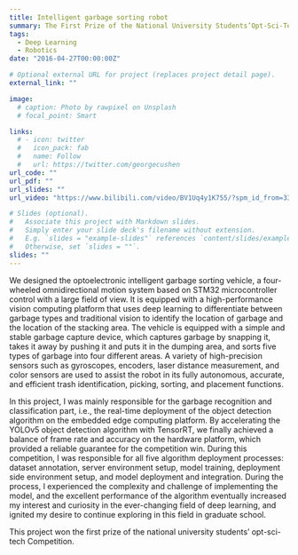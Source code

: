 ```yaml
---
title: Intelligent garbage sorting robot
summary: The First Prize of the National University Students’Opt-Sci-Tech Competition
tags:
  - Deep Learning
  - Robotics
date: "2016-04-27T00:00:00Z"

# Optional external URL for project (replaces project detail page).
external_link: ""

image:
  # caption: Photo by rawpixel on Unsplash
  # focal_point: Smart

links:
  # - icon: twitter
  #   icon_pack: fab
  #   name: Follow
  #   url: https://twitter.com/georgecushen
url_code: ""
url_pdf: ""
url_slides: ""
url_video: "https://www.bilibili.com/video/BV1Uq4y1K755/?spm_id_from=333.999.0.0&vd_source=598adc8c235b2c61f220e1d6b1d27b93"

# Slides (optional).
#   Associate this project with Markdown slides.
#   Simply enter your slide deck's filename without extension.
#   E.g. `slides = "example-slides"` references `content/slides/example-slides.md`.
#   Otherwise, set `slides = ""`.
slides: ""
---
```


We designed the optoelectronic intelligent garbage sorting vehicle, a four-wheeled omnidirectional motion system based on STM32 microcontroller control with a large field of view. It is equipped with a high-performance vision computing platform that uses deep learning to differentiate between garbage types and traditional vision to identify the location of garbage and the location of the stacking area. The vehicle is equipped with a simple and stable garbage capture device, which captures garbage by snapping it, takes it away by pushing it and puts it in the dumping area, and sorts five types of garbage into four different areas. A variety of high-precision sensors such as gyroscopes, encoders, laser distance measurement, and color sensors are used to assist the robot in its fully autonomous, accurate, and efficient trash identification, picking, sorting, and placement functions.

In this project, I was mainly responsible for the garbage recognition and classification part, i.e., the real-time deployment of the object detection algorithm on the embedded edge computing platform. By accelerating the YOLOv5 object detection algorithm with TensorRT, we finally achieved a balance of frame rate and accuracy on the hardware platform, which provided a reliable guarantee for the competition win. During this competition, I was responsible for all five algorithm deployment processes: dataset annotation, server environment setup, model training, deployment side environment setup, and model deployment and integration. During the process, I experienced the complexity and challenge of implementing the model, and the excellent performance of the algorithm eventually increased my interest and curiosity in the ever-changing field of deep learning, and ignited my desire to continue exploring in this field in graduate school.

This project won the first prize of the national university students’ opt-sci-tech Competition.
